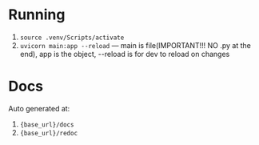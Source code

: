 # Running
1. `source .venv/Scripts/activate`
2. `uvicorn main:app --reload` — main is file(IMPORTANT!!! NO .py at the end), app is the object, --reload is for dev to reload on changes

# Docs
Auto generated at:
1. `{base_url}/docs`
2. `{base_url}/redoc`